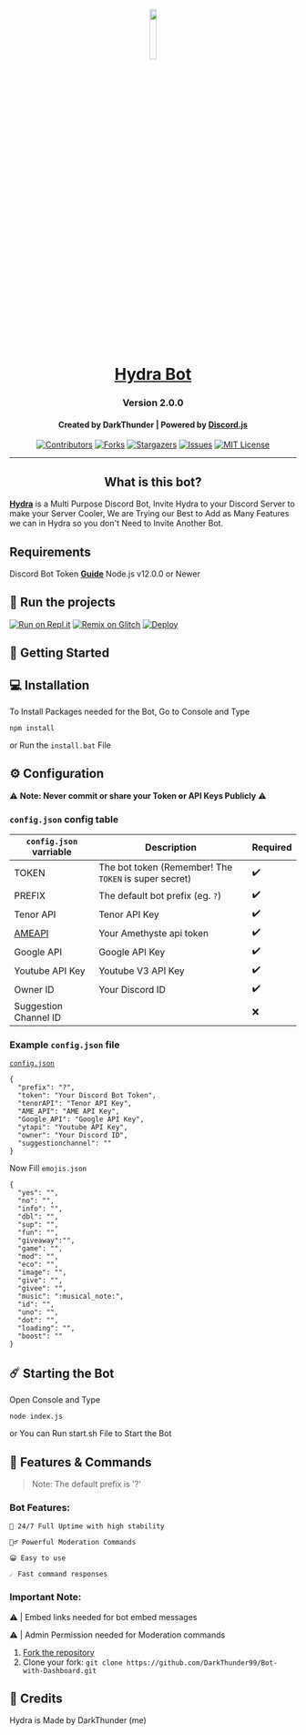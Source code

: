 <div align="center">
  <a href="https://discord.com/api/oauth2/authorize?client_id=814580247973986314&permissions=8&scope=bot%20applications.commands"><img src="https://cdn.discordapp.com/attachments/796636868166680586/884058943301771284/68747470733a2f2f692e696d6775722e636f6d2f6756736a5657702e706e67.png" width="15%"/></a>
  <h1><a href="https://discord.com/api/oauth2/authorize?client_id=814580247973986314&permissions=8&scope=bot%20applications.commands">Hydra Bot </a></h1>

  <h3>Version 2.0.0</h3>

  <h4>Created by DarkThunder | Powered by <a href="https://discord.js.org/">Discord.js</a></h4>
  
 [![Contributors][contributors-shield]][contributors-url]
 [![Forks][forks-shield]][forks-url]
 [![Stargazers][stars-shield]][stars-url]
 [![Issues][issues-shield]][issues-url]
 [![MIT License][license-shield]][license-url]
 <br>

</div>

---

<h2 align="center">What is this bot?</h2>

<strong><a href="https://dsc.gg/Hydra9">Hydra</a></strong> is a Multi Purpose Discord Bot, Invite Hydra to your Discord Server to make your Server Cooler, We are Trying our Best to Add as Many Features we can in Hydra so you don't Need to Invite Another Bot.


## Requirements
Discord Bot Token **[Guide](https://discordjs.guide/preparations/setting-up-a-bot-application.html#creating-your-bot)**
Node.js v12.0.0 or Newer
  
## 💨 Run the projects

[![Run on Repl.it](https://repl.it/badge/github/SudhanPlayz/Discord-MusicBot)](https://repl.it/github/DarkThunder99/Hydra-Bot)
[![Remix on Glitch](https://cdn.glitch.com/2703baf2-b643-4da7-ab91-7ee2a2d00b5b%2Fremix-button.svg)](https://glitch.com/edit/#!/import/github/DarkThunder99/Hydra-Bot)
[![Deploy](https://www.herokucdn.com/deploy/button.svg)](https://heroku.com/deploy?template=https://github.com/DarkThunder99/Hydra-Bot)

## 🚀 Getting Started

## 💻 Installation

To Install Packages needed for the Bot, Go to Console and Type 
```
npm install
```
or Run the `install.bat` File
  

## ⚙️ Configuration
  
⚠️ **Note: Never commit or share your Token or API Keys Publicly** ⚠️

### `config.json` config table
| `config.json` varriable | Description | Required |
|---|---|---|
| TOKEN | The bot token (Remember! The `TOKEN` is super secret) | :heavy_check_mark: |
| PREFIX | The default bot prefix (eg. `?`) | :heavy_check_mark: |
| Tenor API | Tenor API Key | :heavy_check_mark: |
| [AMEAPI](https://api.amethyste.moe/) | Your Amethyste api token | :heavy_check_mark: |
| Google API | Google API Key | :heavy_check_mark: |
| Youtube API Key | Youtube V3 API Key | :heavy_check_mark: |
| Owner ID | Your Discord ID | :heavy_check_mark: |
| Suggestion Channel ID |  | :x: |
  
### Example `config.json` file
 
[`config.json`](https://github.com/DarkThunder99/Hydra-Bot/blob/master/config/config-example.json)

  ```
  {
    "prefix": "?",
    "token": "Your Discord Bot Token",
    "tenorAPI": "Tenor API Key",
    "AME_API": "AME API Key",
    "Google_API": "Google API Key",
    "ytapi": "Youtube API Key",
    "owner": "Your Discord ID",
    "suggestionchannel": ""
  }
  ```
  Now Fill `emojis.json`
  ```
  {
	"yes": "",
	"no": "",
	"info": "",
	"dbl": "",
	"sup": "",
	"fun": "",
	"giveaway":"",
	"game": "",
	"mod": "",
	"eco": "",
	"image": "",
	"give": "",
	"givee": "",
	"music": ":musical_note:",
	"id": "",
	"uno": "",
	"dot": "",
	"loading": "",
	"boost": ""
}
```

## ☄️ Starting the Bot

Open Console and Type
```
node index.js
```
or You can Run start.sh File to Start the Bot

## 📝 Features & Commands

> Note: The default prefix is '?'

### Bot Features:
```
🔋 24/7 Full Uptime with high stability
```
```
👮‍♂️ Powerful Moderation Commands
```
```
😀 Easy to use
```
```
☄️ Fast command responses
```

### Important Note:
⚠ | Embed links needed for bot embed messages

⚠ | Admin Permission needed for Moderation commands

[support-invite]: https://dsc.gg/gcafe
[support-image]: https://discordapp.com/api/guilds/770993454703575060/widget.png?style=banner2

<!-- MARKDOWN LINKS & IMAGES -->
[contributors-shield]: https://img.shields.io/github/contributors/DarkThunder99/Hydra-Bot.svg?style=for-the-badge
[contributors-url]: https://github.com/DarkThunder99/Hydra-Bot/graphs/contributors
[forks-shield]: https://img.shields.io/github/forks/DarkThunder99/Hydra-Bot.svg?style=for-the-badge
[forks-url]: https://github.com/DarkThunder99/Hydra-Bot/network/members
[stars-shield]: https://img.shields.io/github/stars/DarkThunder99/Hydra-Bot.svg?style=for-the-badge
[stars-url]: https://github.com/DarkThunder99/Hydra-Bot/stargazers
[issues-shield]: https://img.shields.io/github/issues/DarkThunder99/Hydra-Bot.svg?style=for-the-badge
[issues-url]: https://github.com/DarkThunder99/Hydra-Bot/issues
[license-shield]: https://img.shields.io/github/license/DarkThunder99/Hydra-Bot.svg?style=for-the-badge
[license-url]: https://github.com/DarkThunder99/Hydra-Bot/blob/master/LICENSE

1. [Fork the repository](https://github.com/DarkThunder99/Bot-with-Dashboard/fork)
2. Clone your fork: `git clone https://github.com/DarkThunder99/Bot-with-Dashboard.git`

## 📝 Credits
Hydra is Made by DarkThunder (me)
